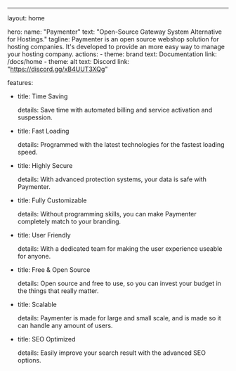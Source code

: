 ---
layout: home

hero:
  name: "Paymenter"
  text: "Open-Source Gateway System Alternative for Hostings."
  tagline: Paymenter is an open source webshop solution for hosting companies. It's developed to provide an more easy way to manage your hosting company.
  actions:
    - theme: brand
      text: Documentation
      link: /docs/home
    - theme: alt
      text: Discord
      link: "<https://discord.gg/xB4UUT3XQg>"

features:

- title: Time Saving

  details: Save time with automated billing and service activation and suspession.

- title: Fast Loading 

  details: Programmed with the latest technologies for the fastest loading speed.

- title: Highly Secure

  details: With advanced protection systems, your data is safe with Paymenter.

- title: Fully Customizable

  details: Without programming skills, you can make Paymenter completely match to your branding.

- title: User Friendly

  details: With a dedicated team for making the user experience useable for anyone.

- title: Free & Open Source

  details: Open source and free to use, so you can invest your budget in the things that really matter.

- title: Scalable

  details: Paymenter is made for large and small scale, and is made so it can handle any amount of users.

- title: SEO Optimized

  details: Easily improve your search result with the advanced SEO options.
